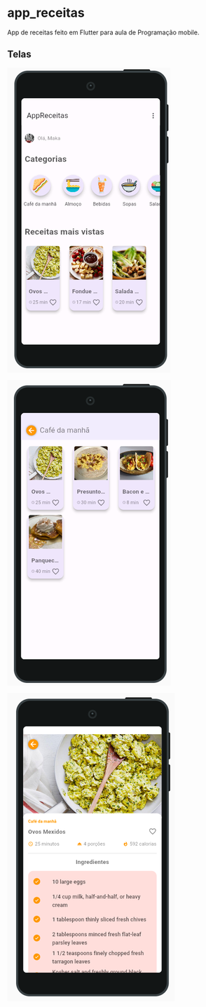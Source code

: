 # app_receitas

App de receitas feito em Flutter para aula de Programação mobile.

## Telas

![tela1](/printscreens/1.png)

![tela1](/printscreens/2.png)

![tela1](/printscreens/3.png)
